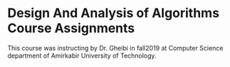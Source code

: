 # Design And Analysis of Algorithms Course Assignments
This course was instructing by Dr. Gheibi in fall2019 at Computer Science department of Amirkabir University of Technology.
